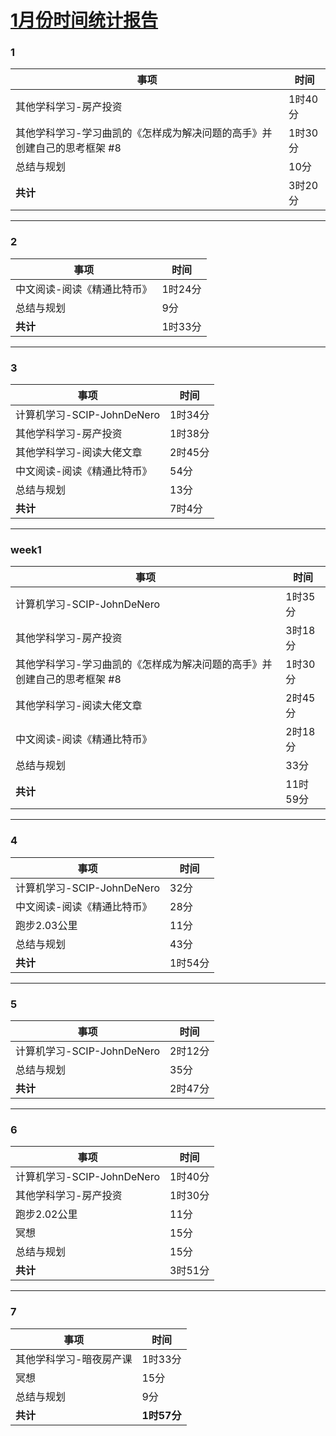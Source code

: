 # [1月份时间统计报告](https://github.com/lusuzi/gitblog/issues/9)

### 1
| 事项                                           | 时间    |
| ---------------------------------------------- | ------- |
| 其他学科学习-房产投资                        | 1时40分 |
| 其他学科学习-学习曲凯的《怎样成为解决问题的高手》并创建自己的思考框架 #8 | 1时30分 |
| 总结与规划                                     | 10分    |
| **共计**                                           | 3时20分 |

---

### 2
| 事项                        | 时间    |
| --------------------------- | ------- |
| 中文阅读-阅读《精通比特币》 | 1时24分 |
| 总结与规划                  | 9分     |
| **共计**                    | 1时33分 |

---

### 3
| 事项                                | 时间    |
| ----------------------------------- | ------- |
| 计算机学习-SCIP-JohnDeNero | 1时34分 |
| 其他学科学习-房产投资             | 1时38分 |
| 其他学科学习-阅读大佬文章   | 2时45分 |
| 中文阅读-阅读《精通比特币》         | 54分    |
| 总结与规划                          | 13分    |
| **共计**                            | 7时4分  |

---

### week1
| 事项                                              | 时间     |
| ------------------------------------------------- | -------- |
| 计算机学习-SCIP-JohnDeNero                        | 1时35分  |
| 其他学科学习-房产投资                             | 3时18分  |
| 其他学科学习-学习曲凯的《怎样成为解决问题的高手》并创建自己的思考框架 #8 | 1时30分  |
| 其他学科学习-阅读大佬文章                         | 2时45分  |
| 中文阅读-阅读《精通比特币》                       | 2时18分  |
| 总结与规划                                        | 33分     |
| **共计**                                          | 11时59分 |

---

### 4
| 事项                        | 时间    |
| --------------------------- | ------- |
| 计算机学习-SCIP-JohnDeNero  | 32分    |
| 中文阅读-阅读《精通比特币》 | 28分    |
| 跑步2.03公里                | 11分    |
| 总结与规划                  | 43分    |
| **共计**                    | 1时54分 |

---

### 5
| 事项                       | 时间    |
| -------------------------- | ------- |
| 计算机学习-SCIP-JohnDeNero | 2时12分 |
| 总结与规划                 | 35分    |
| **共计**                   | 2时47分 |

---

### 6
| 事项                       | 时间    |
| -------------------------- | ------- |
| 计算机学习-SCIP-JohnDeNero | 1时40分 |
| 其他学科学习-房产投资    | 1时30分 |
| 跑步2.02公里               | 11分    |
| 冥想                       | 15分    |
| 总结与规划                 | 15分    |
| **共计**                   | 3时51分 |

---

### 7
| 事项                    | 时间        |
| ----------------------- | ----------- |
| 其他学科学习-暗夜房产课 | 1时33分     |
| 冥想                    | 15分        |
| 总结与规划              | 9分         |
| **共计**                | **1时57分** |